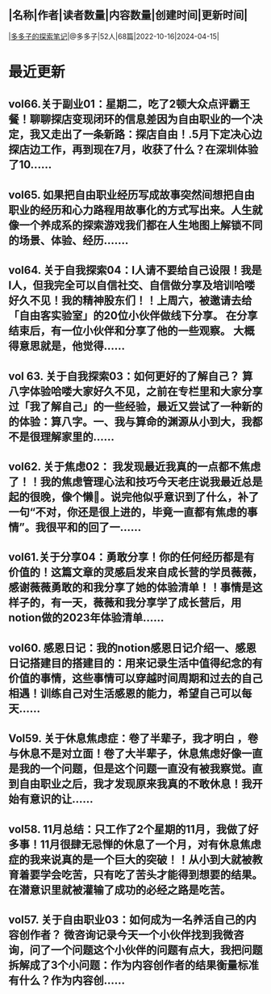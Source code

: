|名称|作者|读者数量|内容数量|创建时间|更新时间|
---
|[多多子的探索笔记](https://xiaobot.net/p/Doris1996?refer=0b133df9-27dc-423b-8101-639049001c13)|@多多子|52人|68篇|2022-10-16|2024-04-15|

# 最近更新
## vol66.关于副业01：星期二，吃了2顿大众点评霸王餐！聊聊探店变现闭环的信息差因为自由职业的一个决定，我又走出了一条新路：探店自由！.5月下定决心边探店边工作，再到现在7月，收获了什么？在深圳体验了10......
## vol65. 如果把自由职业经历写成故事突然间想把自由职业的经历和心力路程用故事化的方式写出来。人生就像一个养成系的探索游戏我们都在人生地图上解锁不同的场景、体验、经历.......
## vol64. 关于自我探索04：I人请不要给自己设限！我是I人，但我完全可以自信社交、自信做分享及培训哈喽好久不见！我的精神股东们！！上周六，被邀请去给「自由客实验室」的20位小伙伴做线下分享。 在分享结束后，有一位小伙伴和分享了他的一些观察。 大概得意思就是，他觉得......
## vol 63. 关于自我探索03：如何更好的了解自己？ 算八字体验哈喽大家好久不见，之前在专栏里和大家分享过「我了解自己」的一些经验，最近又尝试了一种新的的体验：算八字。一、我与算命的渊源从小到大，我都不是很理解家里的......
## vol62. 关于焦虑02： 我发现最近我真的一点都不焦虑了！！我的焦虑管理心法和技巧今天老庄说我最近总是起的很晚，像个懒🐷。说完他似乎意识到了什么，补了一句“不对，你还是很上进的，毕竟一直都有焦虑的事情”。我很平和的回了一......
## vol61.关于分享04：勇敢分享！你的任何经历都是有价值的！这篇文章的灵感启发来自成长营的学员薇薇，感谢薇薇勇敢的和我分享了她的体验清单！！事情是这样子的，有一天，薇薇和我分享学了成长营后，用notion做的2023年体验清单......
## vol60. 感恩日记：我的notion感恩日记介绍一、感恩日记搭建目的搭建目的：用来记录生活中值得纪念的有价值的事情，这些事情可以穿越时间周期和过去的自己相遇！训练自己对生活感恩的能力，希望自己可以每天......
## Vol59. 关于休息焦虑症：卷了半辈子，我才明白 ，卷与休息不是对立面！卷了大半辈子，休息焦虑好像一直是我的一个问题，但是这个问题一直没有被我察觉。直到自由职业之后，我才发现原来我真的不敢休息！我开始有意识的让......
## vol58. 11月总结：只工作了2个星期的11月，我做了好多事！11月很肆无忌惮的休息了一个月，对有休息焦虑症的我来说真的是一个巨大的突破！！从小到大就被教育着要学会吃苦，只有吃了苦头才能得到想要的结果。在潜意识里就被灌输了成功的必经之路是吃苦。
## vol57. 关于自由职业03：如何成为一名养活自己的内容创作者？ 微咨询记录今天一个小伙伴找到我微咨询，问了一个问题这个小伙伴的问题有点大，我把问题拆解成了3个小问题：作为内容创作者的结果衡量标准有什么？作为内容创......


